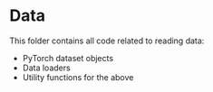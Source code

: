 # Data

This folder contains all code related to reading data:
 * PyTorch dataset objects
 * Data loaders
 * Utility functions for the above
